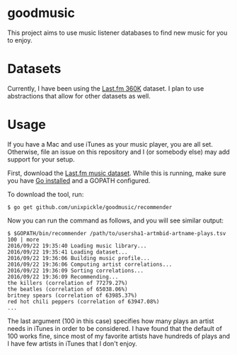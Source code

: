 # goodmusic

This project aims to use music listener databases to find new music for you to enjoy.

# Datasets

Currently, I have been using the [Last.fm 360K](http://www.dtic.upf.edu/~ocelma/MusicRecommendationDataset/lastfm-360K.html) dataset. I plan to use abstractions that allow for other datasets as well.

# Usage

If you have a Mac and use iTunes as your music player, you are all set. Otherwise, file an issue on this repository and I (or somebody else) may add support for your setup.

First, download the [Last.fm music dataset](http://www.dtic.upf.edu/~ocelma/MusicRecommendationDataset/lastfm-360K.html). While this is running, make sure you have [Go installed](https://golang.org/doc/install) and a GOPATH configured.

To download the tool, run:

```
$ go get github.com/unixpickle/goodmusic/recommender
```

Now you can run the command as follows, and you will see similar output:

```
$ $GOPATH/bin/recommender /path/to/usersha1-artmbid-artname-plays.tsv 100 | more
2016/09/22 19:35:40 Loading music library...
2016/09/22 19:35:41 Loading dataset...
2016/09/22 19:36:06 Building music profile...
2016/09/22 19:36:06 Computing artist correlations...
2016/09/22 19:36:09 Sorting correlations...
2016/09/22 19:36:09 Recommending...
the killers (correlation of 77279.27%)
the beatles (correlation of 65038.06%)
britney spears (correlation of 63985.37%)
red hot chili peppers (correlation of 63947.08%)
...
```

The last argument (100 in this case) specifies how many plays an artist needs in iTunes in order to be considered. I have found that the default of 100 works fine, since most of my favorite artists have hundreds of plays and I have few artists in iTunes that I don't enjoy.

